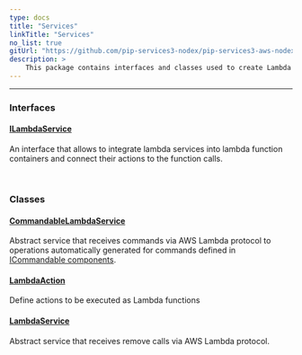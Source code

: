 ```yaml
---
type: docs
title: "Services"
linkTitle: "Services"
no_list: true
gitUrl: "https://github.com/pip-services3-nodex/pip-services3-aws-nodex"
description: >
    This package contains interfaces and classes used to create Lambda services.
---
```

---

<div class="module-body"> 


### Interfaces

#### [ILambdaService](ilambda_service)
An interface that allows to integrate lambda services into lambda function containers and connect their actions to the function calls.

<br>

### Classes

#### [CommandableLambdaService](commandable_lambda_service)
Abstract service that receives commands via AWS Lambda protocol to operations automatically generated for commands defined in [ICommandable components](../../../commons/commands/icommandable).

#### [LambdaAction](lambda_action)
Define actions to be executed as Lambda functions


#### [LambdaService](lambda_service)
Abstract service that receives remove calls via AWS Lambda protocol.

</div>

